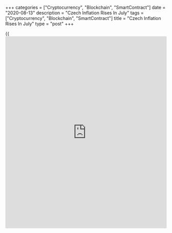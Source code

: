 +++
categories = ["Cryptocurrency", "Blockchain", "SmartContract"]
date = "2020-08-13"
description = "Czech Inflation Rises In July"
tags = ["Cryptocurrency", "Blockchain", "SmartContract"]
title = "Czech Inflation Rises In July"
type = "post"
+++

{{<iframe id="large-banner" src="https://www.bounty.group/#slide=23.0" width="100%" height="600" scrolling="no" style="border: 0px solid rgb(216, 221, 230); border-radius: 3px;">}}

The Czech consumer price inflation accelerated in July, data from the
Czech Statistical Office showed on Thursday.

The consumer price index rose 3.4 percent year-on-year in July,
following a 3.3 percent increase in June. Economists had expected a 3.1
percent rise.

Prices for food and non-alcoholic beverages, and clothing and footwear
rose by 4.4 percent, each.

Prices of alcoholic beverages and tobacco grew 10.5 percent annually in
July and those in restaurants and hotels gained by 5.0 percent.

Meanwhile, prices in the post and telecommunication group declined by
3.9 percent and transport cost fell 0.6 percent.

On a monthly basis, consumer prices rose 0.4 percent in July, faster
than economists' forecast of 0.2 percent.

Separate data from the statistical office showed that the import prices
fell 1.5 percent annually in June, following a 0.7 percent rise in May.

Export prices grew 2.0 percent yearly in June, following a 2.8 percent
increase in the previous month.

On a monthly basis, import prices fell 2.2 percent in June and export
prices decreased 1.8 percent.

For comments and feedback [contact](https://www.playgroundfx.com/contact/): editorial@rtt[news](https://www.letsplayfx.com/blog/forex-news-website/).com

[Economic News][1]

 **What parts of the world are seeing the best (and worst) economic
performances lately? Click[here][2] to check out our [Econ Scorecard][2]
and find out! See up-to-the-moment [ranking](https://www.playgroundfx.com/blog/crypto-exchange-ranking/)s for the best and worst
performers in [GDP][2], [unemployment rate][3], [inflation][4] and much
more.**

   1. www.rtt[news](https://www.letsplayfx.com/blog/forex-news-website/).com/Content/EconomicNews.aspx
   2. www.rtt[news](https://www.letsplayfx.com/blog/forex-news-website/).com/economic-scorecard/world-rank/GDP/highest-performance.aspx
   3. www.rtt[news](https://www.letsplayfx.com/blog/forex-news-website/).com/economic-scorecard/world-rank/unemployment-rate/lowest-performance.aspx
   4. www.rtt[news](https://www.letsplayfx.com/blog/forex-news-website/).com/economic-scorecard/world-rank/CPI/highest-performance.aspx